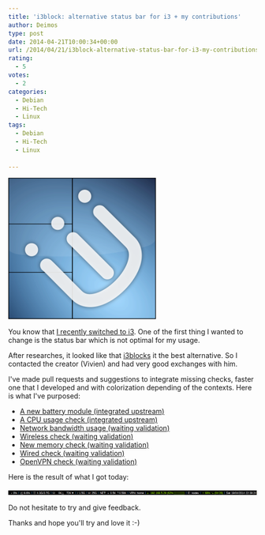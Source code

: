 ```yaml
---
title: 'i3block: alternative status bar for i3 + my contributions'
author: Deimos
type: post
date: 2014-04-21T10:00:34+00:00
url: /2014/04/21/i3block-alternative-status-bar-for-i3-my-contributions/
rating:
  - 5
votes:
  - 2
categories:
  - Debian
  - Hi-Tech
  - Linux
tags:
  - Debian
  - Hi-Tech
  - Linux

---
```

![i3-300x286](/images/logo_i3.png)

You know that [I recently switched to i3](http://blog.deimos.fr/2014/04/07/i-finally-switched-from-awesome-to-i3/). One of the first thing I wanted to change is the status bar which is not optimal for my usage.

After researches, it looked like that [i3blocks](https://github.com/vivien/i3blocks) it the best alternative. So I contacted the creator (Vivien) and had very good exchanges with him.

I've made pull requests and suggestions to integrate missing checks, faster one that I developed and with colorization depending of the contexts. Here is what I've purposed:

  * [A new battery module (integrated upstream)](https://github.com/vivien/i3blocks/blob/master/scripts/battery)
  * [A CPU usage check (integrated upstream)](https://github.com/vivien/i3blocks/blob/master/scripts/cpu_usage)
  * [Network bandwidth usage (waiting validation)](https://github.com/vivien/i3blocks/issues/14)
  * [Wireless check (waiting validation)](https://github.com/vivien/i3blocks/issues/15)
  * [New memory check (waiting validation)](https://github.com/vivien/i3blocks/issues/16)
  * [Wired check (waiting validation)](https://github.com/vivien/i3blocks/issues/17)
  * [OpenVPN check (waiting validation)](https://github.com/vivien/i3blocks/issues/18)

Here is the result of what I got today:
  
![i3blocks1](/images/i3blocks1.png)
  
Do not hesitate to try and give feedback.

Thanks and hope you'll try and love it :-)